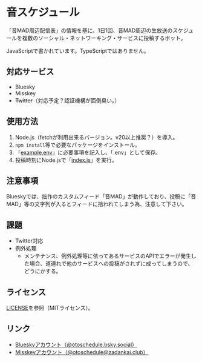 # 音スケジュール

「音MAD周辺配信表」の情報を基に、1日1回、音MAD周辺の生放送のスケジュールを複数のソーシャル・ネットワーキング・サービスに投稿するボット。

JavaScriptで書かれています。TypeScriptではありません。

## 対応サービス

- Bluesky
- Misskey
- ~~Twitter~~（対応予定？認証機構が面倒臭い。）

## 使用方法

1. Node.js（fetchが利用出来るバージョン。v20以上推奨？）を導入。
2. `npm install`等で必要なパッケージをインストール。
3. 「[example.env](example.env)」に必要事項を記入し、「.env」として保存。
4. 投稿時刻にNode.jsで「[index.js](index.js)」を実行。

## 注意事項

Blueskyでは、拙作のカスタムフィード「音MAD」が動作しており、投稿に「音MAD」等の文字列が入るとフィードに拾われてしまう為、注意して下さい。

## 課題

- Twitter対応
- 例外処理
	- メンテナンス、例外処理等に依ってあるサービスのAPIでエラーが発生した場合、道連れで他のサービスへの投稿がされずに成ってしまうので、どうにかする。

## ライセンス

[LICENSE](LICENSE)を参照（MITライセンス）。

## リンク

- [Blueskyアカウント（@otoschedule.bsky.social）](https://bsky.app/profile/otoschedule.bsky.social)
- [Misskeyアカウント（@otoschedule@zadankai.club）](https://zadankai.club/@otoschedule)